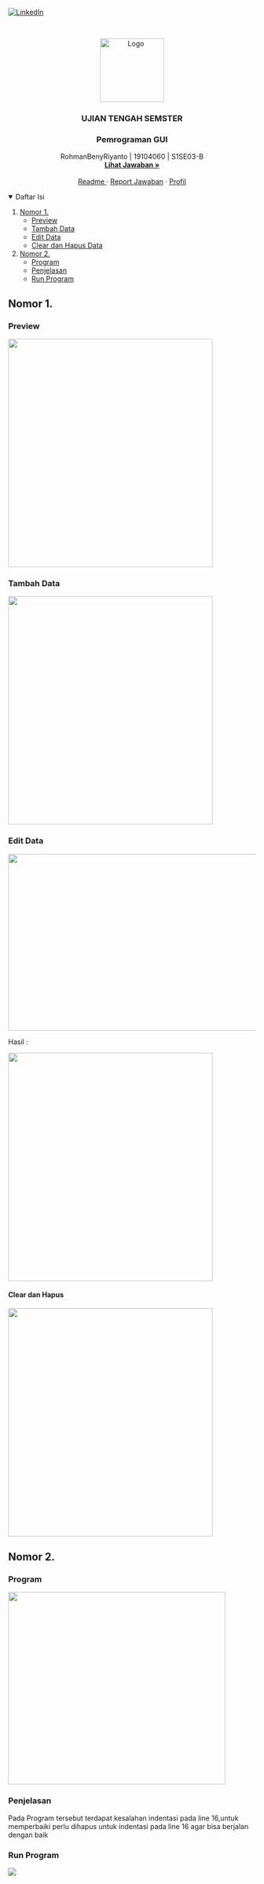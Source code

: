 [![LinkedIn][linkedin-shield]][linkedin-url]

<!-- PROJECT LOGO -->
<br />
<p align="center">
  <a href="https://github.com/RohmanBenyRiyanto/UTS-Pemrograman-GUI">
    <img src="images/logo.png" alt="Logo" width="130" height="130">
  </a>

  <h3 align="center">UJIAN TENGAH SEMSTER</h3>
  <h3 align="center">Pemrograman GUI</h3>

  <p align="center">
    RohmanBenyRiyanto | 19104060 | S1SE03-B
    <br />
    <a href="https://github.com/RohmanBenyRiyanto/UTS-Pemrograman-GUI"><strong>Lihat Jawaban »</strong></a>
    <br />
    <br />
    <a href="https://github.com/RohmanBenyRiyanto/UTS-Pemrograman-GUI#readme">Readme </a>
    ·
    <a href="https://github.com/RohmanBenyRiyanto/UTS-Pemrograman-GUI/issues">Report Jawaban</a>
    ·
    <a href="https://github.com/RohmanBenyRiyanto">Profil</a>
  </p>
</p>



<!-- TABLE OF CONTENTS -->
<details open="open">
  <summary>Daftar Isi</summary>
  <ol>
    <li>
      <a href="#nomor-1.">Nomor 1.</a>
      <ul>
        <li><a href="#preview">Preview</a></li>
        <li><a href="#tambah-data">Tambah Data</a></li>
        <li><a href="#edit-data">Edit Data</a></li>
        <li><a href="#clear-dan-hapus">Clear dan Hapus Data</a></li>
      </ul>
    </li>
    <li>
      <a href="#nomor-2">Nomor 2.</a>
      <ul>
        <li><a href="#program">Program</a></li>
        <li><a href="#penjelasan">Penjelasan</a></li>
        <li><a href="#run-program">Run Program</a></li>
      </ul>
  </ol>
</details>


## Nomor 1.

### Preview

<img src="https://user-images.githubusercontent.com/72520643/120766081-1246a600-c544-11eb-815d-4addfa674504.png" width="416" height="465">

### Tambah Data

<img src="https://user-images.githubusercontent.com/72520643/120766157-25f20c80-c544-11eb-8cfd-cdf9af2cc2fa.png" width="416" height="465">

### Edit Data

<img src="https://user-images.githubusercontent.com/72520643/120771717-b97a0c00-c549-11eb-9332-5477024d1edf.png" width="532" height="360">

Hasil :

<img src="https://user-images.githubusercontent.com/72520643/120772057-15dd2b80-c54a-11eb-9b33-f4efe0b70826.png" width="416" height="465">


#### Clear dan Hapus

<img src="https://user-images.githubusercontent.com/72520643/120766265-40c48100-c544-11eb-869a-7560118d3a5e.png" width="416" height="465">


## Nomor 2.

### Program

<img src="https://user-images.githubusercontent.com/72520643/120769329-3788e380-c547-11eb-9c15-daa7754d1b85.png" width="442" height="392">

### Penjelasan 

Pada Program tersebut terdapat kesalahan indentasi pada line 16,untuk memperbaiki perlu dihapus untuk indentasi pada line 16 agar bisa berjalan dengan baik

### Run Program

<img src="https://user-images.githubusercontent.com/72520643/120772313-62c10200-c54a-11eb-9bb5-0dd350843c8d.png">

[linkedin-shield]: https://img.shields.io/badge/-LinkedIn-black.svg?style=for-the-badge&logo=linkedin&colorB=555
[linkedin-url]: https://www.linkedin.com/in/rohman-beny-0432921a7/
